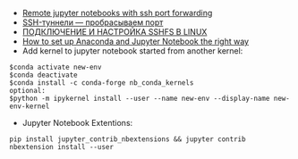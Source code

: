 - [Remote jupyter notebooks with ssh port forwarding](https://thedatafrog.com/en/articles/remote-jupyter-notebooks/)    
- [SSH-туннели — пробрасываем порт](https://habr.com/ru/post/81607/)    
- [ПОДКЛЮЧЕНИЕ И НАСТРОЙКА SSHFS В LINUX](https://losst.ru/podklyuchenie-i-nastrojka-sshfs-v-linux)
- [How to set up Anaconda and Jupyter Notebook the right way](https://towardsdatascience.com/how-to-set-up-anaconda-and-jupyter-notebook-the-right-way-de3b7623ea4a)
- Add kernel to jupyter notebook started from another kernel: 

```
$conda activate new-env
$conda deactivate
$conda install -c conda-forge nb_conda_kernels
optional:
$python -m ipykernel install --user --name new-env --display-name new-env-kernel
```
- Jupyter Notebook Extentions:
```
pip install jupyter_contrib_nbextensions && jupyter contrib nbextension install --user
```

